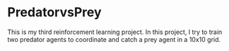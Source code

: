 # PredatorvsPrey
This is my third reinforcement learning project. In this project, I try to train two predator agents to coordinate and catch a prey agent in a 10x10 grid. 
